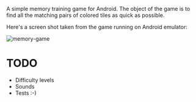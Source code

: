 A simple memory training game for Android. The object of the game is to find all the matching pairs of colored tiles as quick as possible.

Here's a screen shot taken from the game running on Android emulator:

![memory-game](https://github.com/catalinc/memory-game-android/raw/master/memory-game.png)

# TODO

- Difficulty levels
- Sounds
- Tests :-)